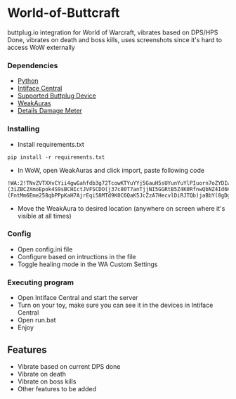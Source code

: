 # World-of-Buttcraft

buttplug.io integration for World of Warcraft, vibrates based on DPS/HPS Done, vibrates on death and boss kills, uses screenshots since it's hard to access WoW externally

### Dependencies

* [Python](https://www.python.org/downloads/release/python-3123/)
* [Intiface Central](https://github.com/intiface/intiface-central/releases)
* [Supported Buttplug Device](https://iostindex.com/?filter0Availability=Available,DIY&filter1Connection=Digital&filter2ButtplugSupport=4)
* [WeakAuras](https://www.curseforge.com/wow/addons/weakauras-2)
* [Details Damage Meter](https://www.curseforge.com/wow/addons/details)

### Installing

* Install requirements.txt
```
pip install -r requirements.txt
```

* In WoW, open WeakAuras and click import, paste following code
```
!WA:2!TNvZVTXXvCYii4gwGahfdb3g72TcowKTYuYYj5GauH5sUYunYuYlPIuorn7oZYDIwUZ6zMvF4lTvxsoRw0pU0d6wb6j(xqHrb61fcffO3k8LCTW)bu03S7YVjJ)OPTPOLaIA23oZBEVFZV3BEZWSBmx75WZH)814SqPh1NOxJ5tUGAZ8RZc52KSxIcLUm(2bskZx8TpsxEAaXsYA1YJS6HKtFQWLDCtxccgDlZJPyP7mCmXbf6jD19rTjbVtJ4ERvnPtATzycpuqQqe2hOJHVdUEDqlcTQ7uxJ6lKeewJ5OvzN6xyhkKS2niNid(doH(2kZqlFHCAWhQJgkKJAs8pQ4GMHM0L4h3d1horgY973tmve4HovPsngxBXf1kwS)BTd5CIVSAGiwbepb5FonvPRM8X5G)Uu4IWSJ)KTDCee5nY0b5Bd47omQV0QSrTggMxAZyEqF8RFmnGCqWv7Jb7gGrsIvy8)wnK7fSQRugiwB5LBrLUHwfTzTxEhxQhnOcXMzZwEpg3dFhMZD0dLsBoYrYrXOO4dnfsexMtN6tL32kzwo5k)8EEGKAFiHRTUMp1l3e8l4nR0xovurTUTUMdsbA56TAnI(kJ88Sq2hMUiUhbDyjOhII1Tr(ghbQwKFHkgnkT5w1B2yZYFuZ9kTWsAsEiPGcbNKMnHf(swwCYruayQf22IWZ7h2ozk8y2ip1QxxwJptQbVDI8Kv6TUR6i0PF46A3DLKpJnaWBfsoq5k6W4TrY8l8EfxXbSw1axoECfuKIfE4cA35oWWzHce4ctEkE9v)hnz1pIUKSeTLhuLBrhpglbKkOgSBOpMtW9jRdGjkOtjACGpHjwUhLycrMP8IH8TjgcTU2IvmkvzXbrNb0YEu)yLO9c1YEBwBXXXGewqk71Wdfii4g02eyevise1dyGKwTh(L5xPWKvqfuBuRbh7UqquIW8lQmgcFXL0gB044OMH1XYtWOg3hhkS7lN4dtsHxii9ctw9Ido3DNkLAy0SYM13zRsFYcfgKYOcxJFEAHSdXCQ()qmNUBdom1jv6xg3XDqUtxT8krEQ(sqECFTjpv)QL8mfEJAJ(8dNxVLQdRpW89aI0mwA((SaCp(v6agjzRs2A17R809RNKj4sXK)Lzcv7R8EMqUCNJznt2G(alhy)AHBUZGC5TAr4I36280M)5OzJUzNK(1uvOMjrH6xGHsgCCAac4vn2ANn2DROBzPyqs3NjcTI70oCId9eZ67yS1wMQ62e50dbIPvcHm6MN8M)T(fGfpKEUt8tARded1APHzttJhyutT2wsFlJklMe9bBYexFJw5TFOEPgJtYgyPD0ubPLImeGn0yt6WALHYPiEdOKUKXj0zy9QCtv8cVynYXnILLFLIFWstRILcdMFzk(SrTrC5Tmk9XgJ6YFL4At2Lu1QnjNpTSNrtUcLlmQ8EPlbRFBFVt1u89UJhhxBox7y6uS2bcog1egDRHXqYrQ6BXHbLxUY9hYyMYMmJLHF6dQYWd6vXBs5fX7m1dqteQvztJ6)NKnawsDs6QjCkajjMiK45APj7hpUPxj(9C6VgUUmOpw2JG4d5LosaxUNMaoCKpwe71X07UzU7YZHya4Ouwizp11nxrjLkYFVL06MnCKfHjJyjhkA0(9YdDVkq4uHYxfiDsq7i5s20VCmeTfZ(q15vZx4LWUhj)WKMgO9us1AuR827Q2dbYZo02kPIHwv(6qCfKD8vkSsLY9)2IQgWh)3EqvcE9)JPEnIPM4wxdFC)eCfeMuzOiOXelRBPjv4ZsJSh(sdSl4sdf(AA7sSpm6wNjciEEBIf56vlADOAv6jDAwUu9gnR3OKzJUf1Q80OBEEOFAfVZhDZfYLl4TvxP1rKgjcFidt(DzEo1h4u(iVpgQrgyu)SNfWzT4eHi5Qn)(3iZBC2XmoEpok4S9sBCHIctJVFSCDO(j37c80T7anTjjNI5GGRtB5Z4K0RfnwQbNZ4Id6KgMVjOORpZF5jqX3ceaRaNW9zOqWja9zVN6Isn3GEcbR7W8LpBNgA1r(cTAiqnhZpkXMVYfaKKCocXAZhn7LWJQkrBXzH(yNowGvt4nf0NqUt0SNREBSKNM(cBMhJ)JYMn7mplvYrub1YJCq3HsWTibVD9hhI4eTnc9802ZLkjxM(Aw81uM9ZVrW3rcN9Rz8xjGsZGMsi2n9PSN379l8E2bxn(PK76SCFJirkXZj((o1lTBJTdENyHdJmr6ppzMuauSKF6LjxuA6fNMn4BnM9yN2q3N5tEA8B(uG1qDon6AxWzQuvQZVQxB7AgPAB)PRTG0gMkNehm3aou3rfnlhqC1lsF9qkD2lILLSemd858u17ldU6gC6t0Euicd8cKwJgb3AAWRhPfY(0MX3wN7qMrxOiXv7UWEz8tD51rRDzVzn(8FBVBJT2SMr6c0ax(C01c(EtZgc4eBQIpotG206tBgUPIKFq)jSoqlVzqHPnc8PWXmP2nLUqqPlZdF6ewgkN2iAFlxcTLRS69F)mzUFMmzJEZQ3)r)4)(FntMm6Eme258qbPPpKaH7AjrEqi58MTd9K0C6QaK5JcZzA7HecvlDiRJTQb)jaBbY(8gDg4ooIPWG6kHvmicMGFi6e3Z65uwI4uiw02bmUC1qkUtHt1TU79ESxDS)LdrtMHNYcnn38bvB88djKGsQzxAQYS4o6er9DVi5Uauly6QFlMG5GUuo9xfaYUzQWz9NWyTZYpjzwE)VB0Bf8d6THlaAQ9n0g)2)1GSGFQAY7rmZg8Ud46JgnfTVjYlWfnZt7(ZsyaPmCdUw3hvdQcvGaYh21sqAdlaM3T4kfx9cjZonr21Z(zSfO4v3BB9Zr(0KCQFy07Ur0Sr7FjwLEeeeFNf80YiEkbji1LWUOTKUx5m1tkajAF92iQF8aJ(fr)YOF1vI(1qtTrL0XHJARuaeH9nFEctFdLiLwSQx20WOw0NDGfmzo0wZh9nC5uFL5sC5NMaQv)9)KF7x8BE8F8gDgnt2f9Zm9OZ6IehCEVuBrxBoH1hu8U3R4QZD0FA))Xd
```
* Move the WeakAura to desired location (anywhere on screen where it's visible at all times)

### Config

* Open config.ini file
* Configure based on intructions in the file
* Toggle healing mode in the WA Custom Settings


### Executing program

* Open Intiface Central and start the server
* Turn on your toy, make sure you can see it in the devices in Intiface Central
* Open run.bat
* Enjoy

## Features
- Vibrate based on current DPS done
- Vibrate on death
- Vibrate on boss kills
- Other features to be added
